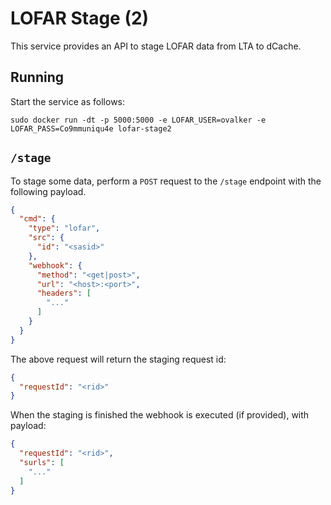 # LOFAR Stage (2)

This service provides an API to stage LOFAR data from LTA to dCache.

## Running
Start the service as follows:

```shell
sudo docker run -dt -p 5000:5000 -e LOFAR_USER=ovalker -e LOFAR_PASS=Co9mmuniqu4e lofar-stage2
```

## `/stage`
To stage some data, perform a `POST` request to the `/stage` endpoint with the following payload.

```json
{
  "cmd": {
    "type": "lofar",
    "src": {
      "id": "<sasid>"
    },
    "webhook": {
      "method": "<get|post>",
      "url": "<host>:<port>",
      "headers": [
        "..."
      ]
    }
  }
}
```

The above request will return the staging request id:
```json
{
  "requestId": "<rid>"
}
```

When the staging is finished the webhook is executed (if provided), with payload:
```json
{
  "requestId": "<rid>",
  "surls": [
    "..."
  ]
}
```
